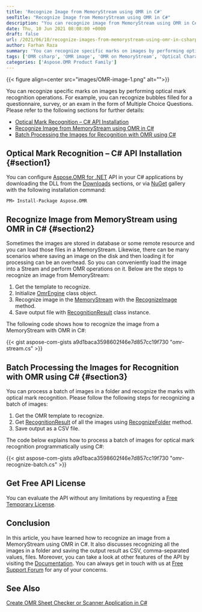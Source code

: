 ```yaml
---
title: 'Recognize Image from MemoryStream using OMR in C#'
seoTitle: "Recognize Image from MemoryStream using OMR in C#"
description: "You can recognize image from MemoryStream using OMR in C#. Scan folders containing images of survey, questionnaire with batch processing."
date: Thu, 10 Jun 2021 08:08:00 +0000
draft: false
url: /2021/06/10/recognize-images-from-memorystream-using-omr-in-csharp/
author: Farhan Raza
summary: 'You can recognize specific marks on images by performing optical mark recognition operations. For example, you can recognize bubbles filled for a questionnaire, survey, or an exam in the form of Multiple Choice Questions. Please refer to the following sections for further details.'
tags: ['OMR csharp', 'OMR image', 'OMR on MemoryStream', 'Optical Character Recognition csharp', 'recognize image']
categories: ['Aspose.OMR Product Family']
---
```




{{< figure align=center src="images/OMR-image-1.png" alt="">}}


You can recognize specific marks on images by performing optical mark recognition operations. For example, you can recognize bubbles filled for a questionnaire, survey, or an exam in the form of Multiple Choice Questions. Please refer to the following sections for further details:

*   [Optical Mark Recognition – C# API Installation][1]
*   [Recognize Image from MemoryStream using OMR in C#][2]
*   [Batch Processing the Images for Recognition with OMR using C#][3]

## Optical Mark Recognition – C# API Installation {#section1}

You can configure [Aspose.OMR for .NET][4] API in your C# applications by downloading the DLL from the [Downloads][5] sections, or via [NuGet][6] gallery with the following installation command:

```
PM> Install-Package Aspose.OMR
```

## Recognize Image from MemoryStream using OMR in C# {#section2}

Sometimes the images are stored in database or some remote resource and you can load those files in a MemoryStream. Likewise, there can be many scenarios where saving an image on the disk and then loading it for processing can be an overhead. So you can conveniently load the image into a Stream and perform OMR operations on it. Below are the steps to recognize an image from MemoryStream:

1.  Get the template to recognize.
2.  Initialize [OmrEngine][7] class object.
3.  Recognize image in the [MemoryStream][8] with the [RecognizeImage][9] method.
4.  Save output file with [RecognitionResult][10] class instance.

The following code shows how to recognize the image from a MemoryStream with OMR in C#:

{{< gist aspose-com-gists a9d1baca3598602f46e7d857cc19f730 "omr-stream.cs" >}}

## Batch Processing the Images for Recognition with OMR using C# {#section3}

You can process a batch of images in a folder and recognize the marks with optical mark recognition. Please follow the following steps for recognizing a batch of images:

1.  Get the OMR template to recognize.
2.  Get [RecognitionResult][11] of all the images using [RecognizeFolder][12] method.
3.  Save output as a CSV file.

The code below explains how to process a batch of images for optical mark recognition programmatically using C#:

{{< gist aspose-com-gists a9d1baca3598602f46e7d857cc19f730 "omr-recognize-batch.cs" >}}

## Get Free API License

You can evaluate the API without any limitations by requesting a [Free Temporary License][13].

## Conclusion

In this article, you have learned how to recognize an image from a MemoryStream using OMR in C#. It also discusses recognizing all the images in a folder and saving the output result as CSV, comma-separated values, files. Moreover, you can take a look at other features of the API by visiting the [Documentation][14]. You can always get in touch with us at [Free Support Forum][15] for any of your concerns.

## See Also

[Create OMR Sheet Checker or Scanner Application in C#][16]




[1]: #section1
[2]: #section2
[3]: #section3
[4]: https://products.aspose.com/omr/net/
[5]: https://downloads.aspose.com/omr/net
[6]: https://www.nuget.org/packages/Aspose.OMR
[7]: https://apireference.aspose.com/omr/net/aspose.omr.api/omrengine
[8]: https://docs.microsoft.com/en-us/dotnet/api/system.io.memorystream?view=net-5.0
[9]: https://apireference.aspose.com/omr/net/aspose.omr.api/templateprocessor/methods/recognizeimage/index
[10]: https://apireference.aspose.com/omr/net/aspose.omr.model/recognitionresult
[11]: https://apireference.aspose.com/omr/net/aspose.omr.model/recognitionresult
[12]: https://apireference.aspose.com/omr/net/aspose.omr.api/templateprocessor/methods/recognizefolder
[13]: https://purchase.aspose.com/temporary-license
[14]: https://docs.aspose.com/omr/net/developer-guide/
[15]: https://forum.aspose.com/c/omr
[16]: https://blog.aspose.com/2020/08/25/create-omr-question-answer-sheet-csharp/





